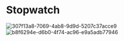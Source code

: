 # Stopwatch
![307f13a8-7069-4ab8-9d9d-5207c37acce9](https://user-images.githubusercontent.com/59532676/122515996-d6274100-d02b-11eb-84e4-b4ad198607e7.jpg)
![b8f6294e-d6b0-4f74-ac96-e9a5adb77946](https://user-images.githubusercontent.com/59532676/122516048-e63f2080-d02b-11eb-9875-05521429dd3e.jpg)
